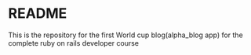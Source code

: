 # README

This is the repository for the first World cup blog(alpha_blog app) for the complete ruby on rails developer course